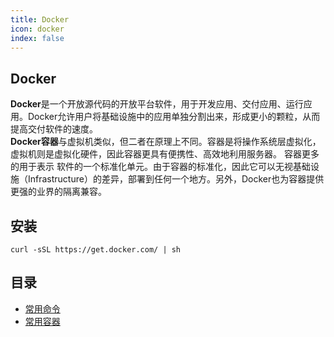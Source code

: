```yaml
---
title: Docker
icon: docker
index: false
---
```

## Docker
**Docker**是一个开放源代码的开放平台软件，用于开发应用、交付应用、运行应用。Docker允许用户将基础设施中的应用单独分割出来，形成更小的颗粒，从而提高交付软件的速度。    
**Docker容器**与虚拟机类似，但二者在原理上不同。容器是将操作系统层虚拟化，虚拟机则是虚拟化硬件，因此容器更具有便携性、高效地利用服务器。 容器更多的用于表示 软件的一个标准化单元。由于容器的标准化，因此它可以无视基础设施（Infrastructure）的差异，部署到任何一个地方。另外，Docker也为容器提供更强的业界的隔离兼容。    
## 安装
```
curl -sSL https://get.docker.com/ | sh
```
## 目录
- [ 常用命令 ](config.md)
- [ 常用容器 ](常用容器.md)